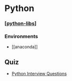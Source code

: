 # Python

### [[python-libs]]

### Environments

- [[anaconda]]

## Quiz

- [Python Interview Questions](https://www.testdome.com/d/python-interview-questions/9)

[//begin]: # "Autogenerated link references for markdown compatibility"
[python-libs]: python-libs/python-libs "Python Libs"
[//end]: # "Autogenerated link references"
